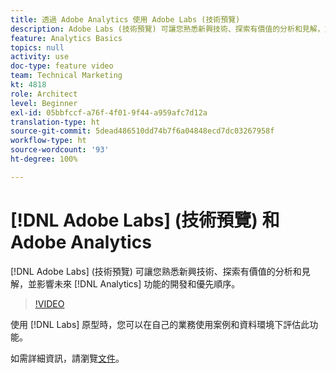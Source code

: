 ```yaml
---
title: 透過 Adobe Analytics 使用 Adobe Labs (技術預覽)
description: Adobe Labs (技術預覽) 可讓您熟悉新興技術、探索有價值的分析和見解，並影響未來 Analytics 功能的開發和優先順序。
feature: Analytics Basics
topics: null
activity: use
doc-type: feature video
team: Technical Marketing
kt: 4818
role: Architect
level: Beginner
exl-id: 05bbfccf-a76f-4f01-9f44-a959afc7d12a
translation-type: ht
source-git-commit: 5dead486510dd74b7f6a04848ecd7dc03267958f
workflow-type: ht
source-wordcount: '93'
ht-degree: 100%

---
```


# [!DNL Adobe Labs] (技術預覽) 和 Adobe Analytics

[!DNL Adobe Labs] (技術預覽) 可讓您熟悉新興技術、探索有價值的分析和見解，並影響未來 [!DNL Analytics] 功能的開發和優先順序。

>[!VIDEO](https://video.tv.adobe.com/v/32841/?quality=12)

使用 [!DNL Labs] 原型時，您可以在自己的業務使用案例和資料環境下評估此功能。

如需詳細資訊，請瀏覽[文件](https://docs.adobe.com/content/help/zh-Hant/analytics/analyze/tech-previews/overview.html)。
